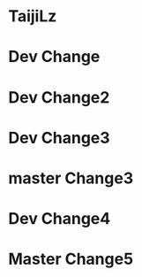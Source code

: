 # TaijiLz

# Dev Change


# Dev Change2


# Dev Change3

# master Change3

# Dev Change4 

# Master Change5